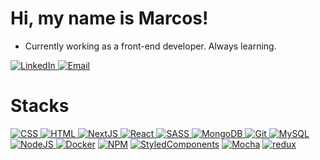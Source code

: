 <h1> Hi, my name is Marcos!</h1>

- Currently working as a front-end developer. Always learning.

<a href="https://www.linkedin.com/in/marcosestevaobs/" target="_blank">
  <img alt="LinkedIn" src="https://img.shields.io/badge/LinkedIn-0077B5?style=for-the-badge&logo=linkedin&logoColor=white">
</a>
<a href="mailto: dusdoom.dev@gmail.com" target="_blank">
  <img alt="Email" src="https://img.shields.io/badge/Gmail-D14836?style=for-the-badge&logo=gmail&logoColor=white">
</a>


<h1>Stacks</h1>
<a href="#">
  <img alt="CSS" src="https://img.shields.io/badge/CSS3-1572B6?style=for-the-badge&logo=css3&logoColor=white">
</a>
<a href="#">
  <img alt="HTML" src="https://img.shields.io/badge/HTML5-E34F26?style=for-the-badge&logo=html5&logoColor=white">
</a>
<a href="https://nextjs.org" target="_blank">
  <img alt="NextJS" src="https://img.shields.io/badge/next.js-000000?style=for-the-badge&logo=nextdotjs&logoColor=white">
</a>
<a href="https://pt-br.reactjs.org" target="_blank">
  <img alt="React" src="https://img.shields.io/badge/React-20232A?style=for-the-badge&logo=react&logoColor=61DAFB">
</a>
<a href="https://sass-lang.com" target="_blank">
  <img alt="SASS" src="https://img.shields.io/badge/Sass-CC6699?style=for-the-badge&logo=sass&logoColor=white">
</a>
<a href="https://www.mongodb.com/pt-br" target="_blank">
  <img alt="MongoDB" src="https://img.shields.io/badge/MongoDB-4EA94B?style=for-the-badge&logo=mongodb&logoColor=white">
</a>
<a href="https://git-scm.com" target="_blank">
  <img alt="Git" src="https://img.shields.io/badge/GIT-E44C30?style=for-the-badge&logo=git&logoColor=white">
</a>
<a href="https://www.mysql.com/"><img alt="MySQL" src="https://img.shields.io/badge/MySQL-005C84?style=for-the-badge&logo=mysql&logoColor=white"></a>
<a href="https://nodejs.org/en/" target="_blank">
  <img alt="NodeJS" src="https://img.shields.io/badge/Node.js-339933?style=for-the-badge&logo=nodedotjs&logoColor=white">
</a>
<a href="https://www.docker.com/"><img alt="Docker" src="https://img.shields.io/badge/Docker-2CA5E0?style=for-the-badge&logo=docker&logoColor=white"></a>
<a href="https://www.npmjs.com"><img alt="NPM" src="https://img.shields.io/badge/npm-CB3837?style=for-the-badge&logo=npm&logoColor=white"></a>
<a href="https://styled-components.com"><img alt="StyledComponents" src="https://img.shields.io/badge/styled--components-DB7093?style=for-the-badge&logo=styled-components&logoColor=white"></a>
<a href="https://mochajs.org"><img alt="Mocha" src="https://img.shields.io/badge/Mocha-8D6748?style=for-the-badge&logo=Mocha&logoColor=white"></a>
<a href="https://redux.js.org"><img alt="redux" src="https://img.shields.io/badge/Redux-593D88?style=for-the-badge&logo=redux&logoColor=white"></a>																	     

[//]: # (Template feito por aastha12 - https://github.com/aastha12)

